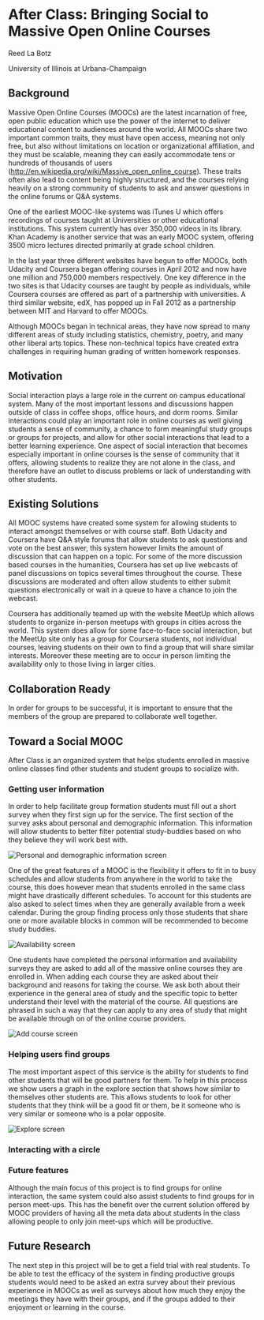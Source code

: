 # After Class: Bringing Social to Massive Open Online Courses

Reed La Botz

University of Illinois at Urbana-Champaign


## Background

Massive Open Online Courses (MOOCs) are the latest incarnation of free, open public education which use the power of the internet to deliver educational content to audiences around the world. All MOOCs share two important common traits, they must have open access, meaning not only free, but also without limitations on location or organizational affiliation, and they must be scalable, meaning they can easily accommodate tens or hundreds of thousands of users (http://en.wikipedia.org/wiki/Massive_open_online_course). These traits often also lead to content being highly structured, and the courses relying heavily on a strong community of students to ask and answer questions in the online forums or Q&A systems. 

One of the earliest MOOC-like systems was iTunes U which offers recordings of courses taught at Universities or other educational institutions. This system currently has over 350,000 videos in its library. Khan Academy is another service that was an early MOOC system, offering 3500 micro lectures directed primarily at grade school children.

In the last year three different websites have begun to offer MOOCs, both Udacity and Coursera began offering courses in April 2012 and now have one million and 750,000 members respectively. One key difference in the two sites is that Udacity courses are taught by people as individuals, while Coursera courses are offered as part of a partnership with universities. A third similar website, edX, has popped up in Fall 2012 as a partnership between MIT and Harvard to offer MOOCs. 

Although MOOCs began in technical areas, they have now spread to many different areas of study including statistics, chemistry, poetry, and many other liberal arts topics. These non-technical topics have created extra challenges in requiring human grading of written homework responses.


## Motivation

Social interaction plays a large role in the current on campus educational system. Many of the most important lessons and discussions happen outside of class in coffee shops, office hours, and dorm rooms. Similar interactions could play an important role in online courses as well giving students a sense of community, a chance to form meaningful study groups or groups for projects, and allow for other social interactions that lead to a better learning experience. One aspect of social interaction that becomes especially important in online courses is the sense of community that it offers, allowing students to realize they are not alone in the class, and therefore have an outlet to discuss problems or lack of understanding with other students.


## Existing Solutions

All MOOC systems have created some system for allowing students to interact amongst themselves or with course staff. Both Udacity and Coursera have Q&A style forums that allow students to ask questions and vote on the best answer, this system however limits the amount of discussion that can happen on a topic. For some of the more discussion based courses in the humanities, Coursera has set up live webcasts of panel discussions on topics several times throughout the course. These discussions are moderated and often allow students to either submit questions electronically or wait in a queue to have a chance to join the webcast. 

Coursera has additionally teamed up with the website MeetUp which allows students to organize in-person meetups with groups in cities across the world. This system does allow for some face-to-face social interaction, but the MeetUp site only has a group for Coursera students, not individual courses, leaving students on their own to find a group that will share similar interests. Moreover these meeting are to occur in person limiting the availability only to those living in larger cities.


## Collaboration Ready

In order for groups to be successful, it is important to ensure that the members of the group are prepared to collaborate well together.


## Toward a Social MOOC

After Class is an organized system that helps students enrolled in massive online classes find other students and student groups to socialize with. 


### Getting user information

In order to help facilitate group formation students must fill out a short survey when they first sign up for the service. The first section of the survey asks about personal and demographic information. This information will allow students to better filter potential study-buddies based on who they believe they will work best with. 

![Personal and demographic information screen](https://raw.github.com/reedlabotz/AfterClass/master/writing/screenshots/welcome-step-1.png)

One of the great features of a MOOC is the flexibility it offers to fit in to busy schedules and allow students from anywhere in the world to take the course, this does however mean that students enrolled in the same class might have drastically different schedules. To account for this students are also asked to select times when they are generally available from a week calendar. During the group finding process only those students that share one or more available blocks in common will be recommended to become study buddies.
 
![Availability screen](https://raw.github.com/reedlabotz/AfterClass/master/writing/screenshots/welcome-step-2.png)

One students have completed the personal information and availability surveys they are asked to add all of the massive online courses they are enrolled in. When adding each course they are asked about their background and reasons for taking the course. We ask both about their experience in the general area of study and the specific topic to better understand their level with the material of the course. All questions are phrased in such a way that they can apply to any area of study that might be available through on of the online course providers. 

![Add course screen](https://raw.github.com/reedlabotz/AfterClass/master/writing/screenshots/add-course.png)


### Helping users find groups

The most important aspect of this service is the ability for students to find other students that will be good partners for them. To help in this process we show users a graph in the explore section that shows how similar to themselves other students are. This allows students to look for other students that they think will be a good fit or them, be it someone who is very similar or someone who is a polar opposite.

![Explore screen](https://raw.github.com/reedlabotz/AfterClass/master/writing/screenshots/explore.png)


### Interacting with a circle


### Future features

Although the main focus of this project is to find groups for online interaction, the same system could also assist students to find groups for in person meet-ups. This has the benefit over the current solution offered by MOOC providers of having all the meta data about students in the class allowing people to only join meet-ups which will be productive.


## Future Research

The next step in this project will be to get a field trial with real students. To be able to test the efficacy of the system in finding productive groups students would need to be asked an extra survey about their previous experience in MOOCs as well as surveys about how much they enjoy the meetings they have with their groups, and if the groups added to their enjoyment or learning in the course.